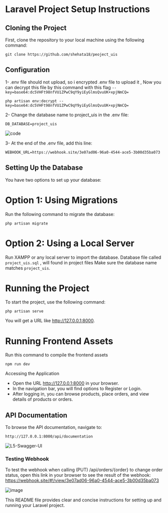 # Laravel Project Setup Instructions

## Cloning the Project
First, clone the repository to your local machine using the following command:
````
git clone https://github.com/shehata18/peoject_uis
````

## Configuration
1- .env file should not upload, so i encrypted .env file to upload it , Now you can decrypt this file by this command
with this flag ```--key=base64:dc5VHFt98nfVU1ZPwC9qY9yiEyGlmsQvuUK+xpjNmCQ= ```
```
php artisan env:decrypt --key=base64:dc5VHFt98nfVU1ZPwC9qY9yiEyGlmsQvuUK+xpjNmCQ=
```

2- Change the database name to project_uis in the .env file:
```
DB_DATABASE=project_uis
```
![code](https://github.com/user-attachments/assets/85ba19bd-e9ed-4f7d-b65b-00ced709ee21)


3- At the end of the .env file, add this line:
```
WEBHOOK_URL=https://webhook.site/3e07ad06-96a0-4544-ace5-3b00d35ba073
```
## Setting Up the Database
You have two options to set up your database:
# Option 1: Using Migrations
Run the following command to migrate the database:
```
php artisan migrate
```
# Option 2: Using a Local Server
Run XAMPP or any local server to import the database. 
Database file called `project_uis.sql` , will found in project files
Make sure the database name matches `project_uis`.

# Running the Project
To start the project, use the following command:
```
php artisan serve
```
You will get a URL like http://127.0.0.1:8000.

# Running Frontend Assets
Run this command to compile the frontend assets
```
npm run dev
```

Accessing the Application
* Open the URL http://127.0.0.1:8000 in your browser.
* In the navigation bar, you will find options to Register or Login.
* After logging in, you can browse products, place orders, and view details of products or orders.

## API Documentation
To browse the API documentation, navigate to:
````
http://127.0.0.1:8000/api/documentation
````

![L5-Swagger-UI](https://github.com/user-attachments/assets/c0073f1e-70cf-4597-a9cb-d13b9c3dbaf4)


### Testing Webhook
To test the webhook when calling (PUT) /api/orders/{order} to change order status, 
open this link in your browser to see the result of the webhook:
https://webhook.site/#!/view/3e07ad06-96a0-4544-ace5-3b00d35ba073

![image](https://github.com/user-attachments/assets/2b02532d-da57-4567-9ac6-96ef5fd5ec68)



This README file provides clear and concise instructions for setting up and running your Laravel project.
